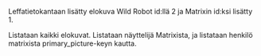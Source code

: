 
Leffatietokantaan lisätty elokuva Wild Robot id:llä 2 ja Matrixin id:ksi lisätty 1.

Listataan kaikki elokuvat.
Listataan näyttelijä Matrixista, ja listataan henkilö matrixista primary_picture-keyn kautta.
